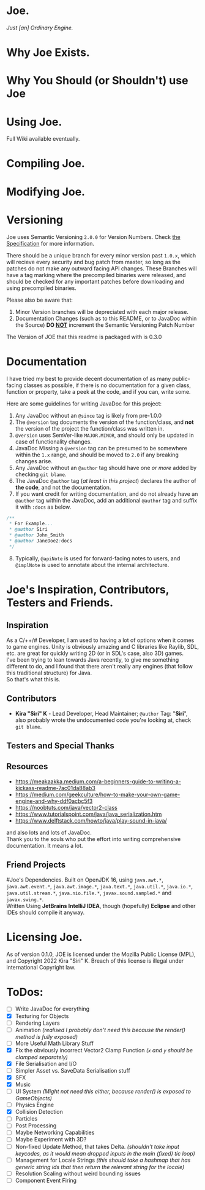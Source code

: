 # Joe.
_Just [an] Ordinary Engine._
# Why Joe Exists.

# Why You Should (or Shouldn't) use Joe

# Using Joe.

Full Wiki available eventually.
<!--Needs to be a section here about joePack and submodules.
recommend commands: ```git config --global alias.clone "clone --recurse-submodules" ; git config --global alias.pull "pull --recurse-submodules"```-->
# Compiling Joe.
# Modifying Joe.

# Versioning
Joe uses Semantic Versioning `2.0.0` for Version Numbers.
Check [the Specification](https://semver.org/) for more information.

There should be a unique branch for every minor version past `1.0.x`, which will recieve every security and bug patch from master, 
so long as the patches do not make any outward facing API changes.
These Branches will have a tag marking where the precompiled binaries were released, 
and should be checked for any important patches before downloading and using precompiled binaries.

Please also be aware that:
1. Minor Version branches will be depreciated with each major release.
2. Documentation Changes (such as to this README, or to JavaDoc within the Source)
**DO <u>NOT</u>** increment the Semantic Versioning Patch Number 

The Version of JOE that this readme is packaged with is 0.3.0

# Documentation
I have tried my best to provide decent documentation of as many public-facing classes as possible, 
if there is no documentation for a given class, function or property, take a peek at the code, and if you can, write some.

Here are some guidelines for writing JavaDoc for this project:
1. Any JavaDoc without an `@since` tag is likely from pre-1.0.0
2. The `@version` tag documents the version of the function/class, and **not** the version of the project the function/class was written in.
3. `@version` uses SemVer-like `MAJOR.MINOR`, and should only be updated in case of functionality changes.
4. JavaDoc Missing a `@version` tag can be presumed to be somewhere within the `1.x` range, and should be moved to `2.0` if any breaking changes arise.
5. Any JavaDoc without an `@author` tag should have one *or more* added by checking `git blame`.
6. The JavaDoc `@author` tag (_at least in this project_) declares the author of **the code**, and not the documentation. 
7. If you want credit for writing documentation, and do not already have an `@author` tag within the JavaDoc, add an additional `@author` tag and suffix it with `:docs` as below.
```java
/**
 * For Example...
 * @author Siri
 * @author John_Smith
 * @author JaneDoe2:docs
 */
```
8. Typically, `@apiNote` is used for forward-facing notes to users, and `@implNote` is used to annotate about the internal architecture.


# Joe's Inspiration, Contributors, Testers and Friends.
## Inspiration
As a C/++/# Developer, I am used to having a lot of options when it comes to game engines.
Unity is obviously amazing and C libraries like Raylib, SDL, etc. are great 
for quickly writing 2D (or in SDL's case, also 3D) games.  
I've been trying to lean towards Java recently, to give me something different to do, 
and I found that there aren't really any engines (that follow this traditional structure) for Java.  
So that's what this is.
## Contributors
- **Kira "Siri" K** - Lead Developer, Head Maintainer; `@author` Tag: "**Siri**", 
also probably wrote the undocumented code you're looking at, check `git blame`.
## Testers and Special Thanks

## Resources
- https://meakaakka.medium.com/a-beginners-guide-to-writing-a-kickass-readme-7ac01da88ab3
- https://medium.com/geekculture/how-to-make-your-own-game-engine-and-why-ddf0acbc5f3
- https://noobtuts.com/java/vector2-class
- https://www.tutorialspoint.com/java/java_serialization.htm
- https://www.delftstack.com/howto/java/play-sound-in-java/

and also lots and lots of JavaDoc.  
Thank you to the souls who put the effort into writing comprehensive documentation. 
It means a lot.
## Friend Projects

#Joe's Dependencies.
Built on OpenJDK 16, using `java.awt.*`, `java.awt.event.*`, `java.awt.image.*`, 
`java.text.*`, `java.util.*`, `java.io.*`,
`java.util.stream.*`, `java.nio.file.*`, `javax.sound.sampled.*` 
and `javax.swing.*`.  
Written Using **JetBrains IntelliJ IDEA**, though (hopefully) **Eclipse** and other IDEs should compile it anyway.


# Licensing Joe.
As of version 0.1.0, JOE is licensed under the Mozilla Public License (MPL), and Copyright 2022 Kira "Siri" K.
Breach of this license is illegal under international Copyright law.

# ToDos:
- [ ] Write JavaDoc for everything
- [x] Texturing for Objects
- [ ] Rendering Layers
- [ ] Animation 
  _(realised I probably don't need this because the render() method is fully exposed)_
- [ ] More Useful Math Library Stuff
- [x] Fix the obviously incorrect Vector2 Clamp Function
  _(`x` and `y` should be clamped separately)_
- [x] File Serialisation and I/O
- [ ] Simpler Asset vs. SaveData Serialisation stuff
- [x] SFX
- [x] Music
- [ ] UI System
  _(Might not need this either, because render() is exposed to GameObjects)_
- [ ] Physics Engine
- [x] Collision Detection
- [ ] Particles
- [ ] Post Processing
- [ ] Maybe Networking Capabilities
- [ ] Maybe Experiment with 3D?
- [ ] Non-fixed Update Method, that takes Delta.
  _(shouldn't take input keycodes, as it would mean dropped inputs in the main (fixed) tic loop)_
- [ ] Management for Locale Strings
  _(this should take a hashmap that has generic string ids that then return the relevant string for the locale)_
- [ ] Resolution Scaling without weird bounding issues
- [ ] Component Event Firing